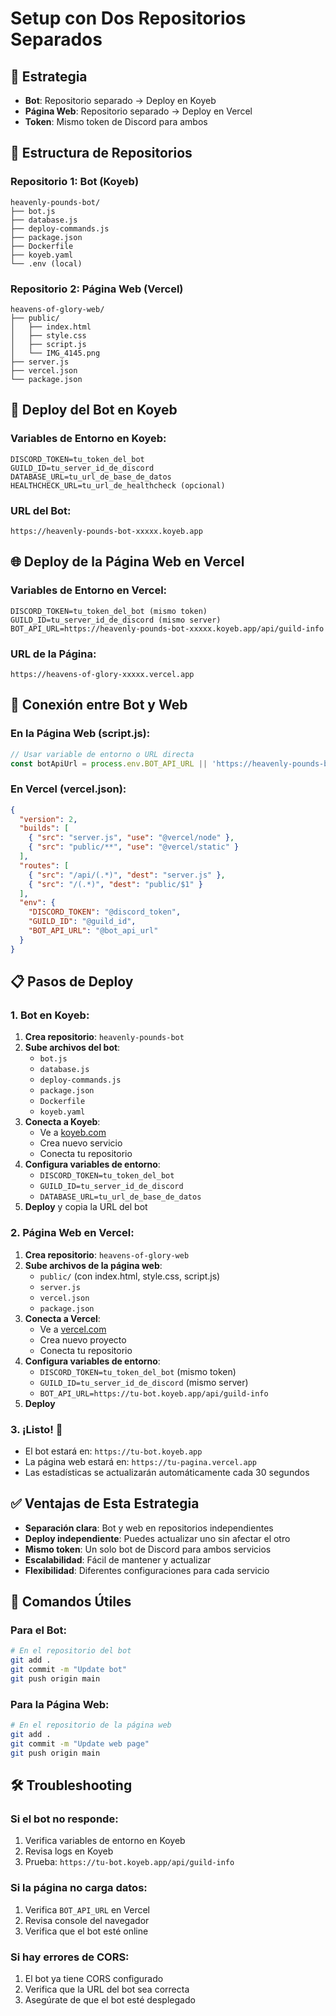 # Setup con Dos Repositorios Separados

## 🎯 Estrategia
- **Bot**: Repositorio separado → Deploy en Koyeb
- **Página Web**: Repositorio separado → Deploy en Vercel
- **Token**: Mismo token de Discord para ambos

## 📁 Estructura de Repositorios

### Repositorio 1: Bot (Koyeb)
```
heavenly-pounds-bot/
├── bot.js
├── database.js
├── deploy-commands.js
├── package.json
├── Dockerfile
├── koyeb.yaml
└── .env (local)
```

### Repositorio 2: Página Web (Vercel)
```
heavens-of-glory-web/
├── public/
│   ├── index.html
│   ├── style.css
│   ├── script.js
│   └── IMG_4145.png
├── server.js
├── vercel.json
└── package.json
```

## 🚀 Deploy del Bot en Koyeb

### Variables de Entorno en Koyeb:
```
DISCORD_TOKEN=tu_token_del_bot
GUILD_ID=tu_server_id_de_discord
DATABASE_URL=tu_url_de_base_de_datos
HEALTHCHECK_URL=tu_url_de_healthcheck (opcional)
```

### URL del Bot:
`https://heavenly-pounds-bot-xxxxx.koyeb.app`

## 🌐 Deploy de la Página Web en Vercel

### Variables de Entorno en Vercel:
```
DISCORD_TOKEN=tu_token_del_bot (mismo token)
GUILD_ID=tu_server_id_de_discord (mismo server)
BOT_API_URL=https://heavenly-pounds-bot-xxxxx.koyeb.app/api/guild-info
```

### URL de la Página:
`https://heavens-of-glory-xxxxx.vercel.app`

## 🔗 Conexión entre Bot y Web

### En la Página Web (script.js):
```javascript
// Usar variable de entorno o URL directa
const botApiUrl = process.env.BOT_API_URL || 'https://heavenly-pounds-bot-xxxxx.koyeb.app/api/guild-info';
```

### En Vercel (vercel.json):
```json
{
  "version": 2,
  "builds": [
    { "src": "server.js", "use": "@vercel/node" },
    { "src": "public/**", "use": "@vercel/static" }
  ],
  "routes": [
    { "src": "/api/(.*)", "dest": "server.js" },
    { "src": "/(.*)", "dest": "public/$1" }
  ],
  "env": {
    "DISCORD_TOKEN": "@discord_token",
    "GUILD_ID": "@guild_id",
    "BOT_API_URL": "@bot_api_url"
  }
}
```

## 📋 Pasos de Deploy

### 1. Bot en Koyeb:
1. **Crea repositorio**: `heavenly-pounds-bot`
2. **Sube archivos del bot**:
   - `bot.js`
   - `database.js`
   - `deploy-commands.js`
   - `package.json`
   - `Dockerfile`
   - `koyeb.yaml`
3. **Conecta a Koyeb**:
   - Ve a [koyeb.com](https://koyeb.com)
   - Crea nuevo servicio
   - Conecta tu repositorio
4. **Configura variables de entorno**:
   - `DISCORD_TOKEN=tu_token_del_bot`
   - `GUILD_ID=tu_server_id_de_discord`
   - `DATABASE_URL=tu_url_de_base_de_datos`
5. **Deploy** y copia la URL del bot

### 2. Página Web en Vercel:
1. **Crea repositorio**: `heavens-of-glory-web`
2. **Sube archivos de la página web**:
   - `public/` (con index.html, style.css, script.js)
   - `server.js`
   - `vercel.json`
   - `package.json`
3. **Conecta a Vercel**:
   - Ve a [vercel.com](https://vercel.com)
   - Crea nuevo proyecto
   - Conecta tu repositorio
4. **Configura variables de entorno**:
   - `DISCORD_TOKEN=tu_token_del_bot` (mismo token)
   - `GUILD_ID=tu_server_id_de_discord` (mismo server)
   - `BOT_API_URL=https://tu-bot.koyeb.app/api/guild-info`
5. **Deploy**

### 3. ¡Listo! 🎉
- El bot estará en: `https://tu-bot.koyeb.app`
- La página web estará en: `https://tu-pagina.vercel.app`
- Las estadísticas se actualizarán automáticamente cada 30 segundos

## ✅ Ventajas de Esta Estrategia

- **Separación clara**: Bot y web en repositorios independientes
- **Deploy independiente**: Puedes actualizar uno sin afectar el otro
- **Mismo token**: Un solo bot de Discord para ambos servicios
- **Escalabilidad**: Fácil de mantener y actualizar
- **Flexibilidad**: Diferentes configuraciones para cada servicio

## 🔧 Comandos Útiles

### Para el Bot:
```bash
# En el repositorio del bot
git add .
git commit -m "Update bot"
git push origin main
```

### Para la Página Web:
```bash
# En el repositorio de la página web
git add .
git commit -m "Update web page"
git push origin main
```

## 🛠️ Troubleshooting

### Si el bot no responde:
1. Verifica variables de entorno en Koyeb
2. Revisa logs en Koyeb
3. Prueba: `https://tu-bot.koyeb.app/api/guild-info`

### Si la página no carga datos:
1. Verifica `BOT_API_URL` en Vercel
2. Revisa console del navegador
3. Verifica que el bot esté online

### Si hay errores de CORS:
1. El bot ya tiene CORS configurado
2. Verifica que la URL del bot sea correcta
3. Asegúrate de que el bot esté desplegado
